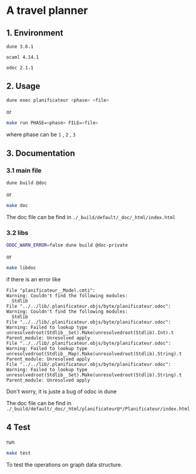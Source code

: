 # A travel planner
## 1. Environment

`dune 3.6.1` 

`ocaml 4.14.1` 

`odoc 2.1.1` 

## 2. Usage

```bash
dune exec planificateur <phase> <file>
```

or

```bash
make run PHASE=<phase> FILE=<file>
```

where phase can be `1` , `2` , `3` 

## 3. Documentation

### 3.1 main file

```bash
dune build @doc
```

or

```bash
make doc
```

The doc file can be find in `./_build/default/_doc/_html/index.html`

### 3.2 libs

```bash
ODOC_WARN_ERROR=false dune build @doc-private
```

or

```bash
make libdoc
```

if there is an error like
```
File "planificateur__Model.cmti":   
Warning: Couldn't find the following modules:
  Stdlib
File "../../lib/.planificateur.objs/byte/planificateur.odoc":
Warning: Couldn't find the following modules:
  Stdlib
File "../../lib/.planificateur.objs/byte/planificateur.odoc":
Warning: Failed to lookup type unresolvedroot(Stdlib__Set).Make(unresolvedroot(Stdlib).Int).t Parent_module: Unresolved apply
File "../../lib/.planificateur.objs/byte/planificateur.odoc":
Warning: Failed to lookup type unresolvedroot(Stdlib__Map).Make(unresolvedroot(Stdlib).String).t Parent_module: Unresolved apply
File "../../lib/.planificateur.objs/byte/planificateur.odoc":
Warning: Failed to lookup type unresolvedroot(Stdlib__Set).Make(unresolvedroot(Stdlib).String).t Parent_module: Unresolved apply
```

Don't worry, it is juste a bug of odoc in dune

The doc file can be find in `./_build/default/_doc/_html/planificateur@*/Planificateur/index.html`

## 4 Test
run
```bash
make test
```

To test the operations on graph data structure.
